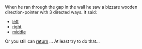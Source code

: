 When he ran through the gap in the wall he saw a bizzare wooden direction-pointer with 3 directed ways.
It said: 
- [left](/left/left.md)
- [right](/right/right.md)
- [middle](/middle/middle.md)

Or you still can [return](/return/return.md) ... At least try to do that...